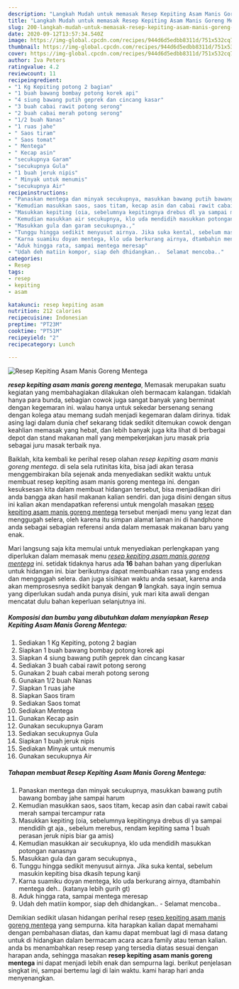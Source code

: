 ```yaml
---
description: "Langkah Mudah untuk memasak Resep Kepiting Asam Manis Goreng Mentega Lezat"
title: "Langkah Mudah untuk memasak Resep Kepiting Asam Manis Goreng Mentega Lezat"
slug: 200-langkah-mudah-untuk-memasak-resep-kepiting-asam-manis-goreng-mentega-lezat
date: 2020-09-12T13:57:34.540Z
image: https://img-global.cpcdn.com/recipes/944d6d5edbb8311d/751x532cq70/resep-kepiting-asam-manis-goreng-mentega-foto-resep-utama.jpg
thumbnail: https://img-global.cpcdn.com/recipes/944d6d5edbb8311d/751x532cq70/resep-kepiting-asam-manis-goreng-mentega-foto-resep-utama.jpg
cover: https://img-global.cpcdn.com/recipes/944d6d5edbb8311d/751x532cq70/resep-kepiting-asam-manis-goreng-mentega-foto-resep-utama.jpg
author: Iva Peters
ratingvalue: 4.2
reviewcount: 11
recipeingredient:
- "1 Kg Kepiting potong 2 bagian"
- "1 buah bawang bombay potong korek api"
- "4 siung bawang putih geprek dan cincang kasar"
- "3 buah cabai rawit potong serong"
- "2 buah cabai merah potong serong"
- "1/2 buah Nanas"
- "1 ruas jahe"
- " Saos tiram"
- " Saos tomat"
- " Mentega"
- " Kecap asin"
- "secukupnya Garam"
- "secukupnya Gula"
- "1 buah jeruk nipis"
- " Minyak untuk menumis"
- "secukupnya Air"
recipeinstructions:
- "Panaskan mentega dan minyak secukupnya, masukkan bawang putih bawang bombay jahe sampai harum"
- "Kemudian masukkan saos, saos titam, kecap asin dan cabai rawit cabai merah sampai tercampur rata"
- "Masukkan kepiting (oia, sebelumnya kepitingnya drebus dl ya sampai mendidih gt aja., sebelum merebus, rendam kepiting sama 1 buah perasan jeruk nipis biar ga amis)"
- "Kemudian masukkan air secukupnya, klo uda mendidih masukkan potongan nanasnya"
- "Masukkan gula dan garam secukupnya.,"
- "Tunggu hingga sedikit menyusut airnya. Jika suka kental, sebelum masukin kepiting bisa dkasih tepung kanji"
- "Karna suamiku doyan mentega, klo uda berkurang airnya, dtambahin mentega deh.. (katanya lebih gurih gt)"
- "Aduk hingga rata, sampai mentega meresap"
- "Udah deh matiin kompor, siap deh dhidangkan..  Selamat mencoba.."
categories:
- Resep
tags:
- resep
- kepiting
- asam

katakunci: resep kepiting asam 
nutrition: 212 calories
recipecuisine: Indonesian
preptime: "PT23M"
cooktime: "PT51M"
recipeyield: "2"
recipecategory: Lunch

---
```



![Resep Kepiting Asam Manis Goreng Mentega](https://img-global.cpcdn.com/recipes/944d6d5edbb8311d/751x532cq70/resep-kepiting-asam-manis-goreng-mentega-foto-resep-utama.jpg)

<b><i>resep kepiting asam manis goreng mentega</i></b>, Memasak merupakan suatu kegiatan yang membahagiakan dilakukan oleh bermacam kalangan. tidaklah hanya para bunda, sebagian cowok juga sangat banyak yang berminat dengan kegemaran ini. walau hanya untuk sekedar bersenang senang dengan kolega atau memang sudah menjadi kegemaran dalam dirinya. tidak asing lagi dalam dunia chef sekarang tidak sedikit ditemukan cowok dengan keahlian memasak yang hebat, dan lebih banyak juga kita lihat di berbagai depot dan stand makanan mall yang mempekerjakan juru masak pria sebagai juru masak terbaik nya.

Baiklah, kita kembali ke perihal resep olahan <i>resep kepiting asam manis goreng mentega</i>. di sela sela rutinitas kita, bisa jadi akan terasa menggembirakan bila sejenak anda menyediakan sedikit waktu untuk membuat resep kepiting asam manis goreng mentega ini. dengan kesuksesan kita dalam membuat hidangan tersebut, bisa menjadikan diri anda bangga akan hasil makanan kalian sendiri. dan juga disini dengan situs ini kalian akan mendapatkan referensi untuk mengolah masakan <u>resep kepiting asam manis goreng mentega</u> tersebut menjadi menu yang lezat dan menggugah selera, oleh karena itu simpan alamat laman ini di handphone anda sebagai sebagian referensi anda dalam memasak makanan baru yang enak.




Mari langsung saja kita memulai untuk menyediakan perlengkapan yang diperlukan dalam memasak menu <u><i>resep kepiting asam manis goreng mentega</i></u> ini. setidak tidaknya harus ada <b>16</b> bahan bahan yang diperlukan untuk hidangan ini. biar berikutnya dapat membuahkan rasa yang endess dan menggugah selera. dan juga sisihkan waktu anda sesaat, karena anda akan memprosesnya sedikit banyak dengan <b>9</b> langkah. saya ingin semua yang diperlukan sudah anda punya disini, yuk mari kita awali dengan mencatat dulu bahan keperluan selanjutnya ini.

<!--inarticleads1-->

##### Komposisi dan bumbu yang dibutuhkan dalam menyiapkan Resep Kepiting Asam Manis Goreng Mentega:

1. Sediakan 1 Kg Kepiting, potong 2 bagian
1. Siapkan 1 buah bawang bombay potong korek api
1. Siapkan 4 siung bawang putih geprek dan cincang kasar
1. Sediakan 3 buah cabai rawit potong serong
1. Gunakan 2 buah cabai merah potong serong
1. Gunakan 1/2 buah Nanas
1. Siapkan 1 ruas jahe
1. Siapkan  Saos tiram
1. Sediakan  Saos tomat
1. Sediakan  Mentega
1. Gunakan  Kecap asin
1. Gunakan secukupnya Garam
1. Sediakan secukupnya Gula
1. Siapkan 1 buah jeruk nipis
1. Sediakan  Minyak untuk menumis
1. Gunakan secukupnya Air




<!--inarticleads2-->

##### Tahapan membuat Resep Kepiting Asam Manis Goreng Mentega:

1. Panaskan mentega dan minyak secukupnya, masukkan bawang putih bawang bombay jahe sampai harum
1. Kemudian masukkan saos, saos titam, kecap asin dan cabai rawit cabai merah sampai tercampur rata
1. Masukkan kepiting (oia, sebelumnya kepitingnya drebus dl ya sampai mendidih gt aja., sebelum merebus, rendam kepiting sama 1 buah perasan jeruk nipis biar ga amis)
1. Kemudian masukkan air secukupnya, klo uda mendidih masukkan potongan nanasnya
1. Masukkan gula dan garam secukupnya.,
1. Tunggu hingga sedikit menyusut airnya. Jika suka kental, sebelum masukin kepiting bisa dkasih tepung kanji
1. Karna suamiku doyan mentega, klo uda berkurang airnya, dtambahin mentega deh.. (katanya lebih gurih gt)
1. Aduk hingga rata, sampai mentega meresap
1. Udah deh matiin kompor, siap deh dhidangkan..  - Selamat mencoba..




Demikian sedikit ulasan hidangan perihal resep <u>resep kepiting asam manis goreng mentega</u> yang sempurna. kita harapkan kalian dapat memahami dengan pembahasan diatas, dan kamu dapat membuat lagi di masa datang untuk di hidangkan dalam bermacam acara acara family atau teman kalian. anda bs menambahkan resep resep yang tersedia diatas sesuai dengan harapan anda, sehingga masakan <b>resep kepiting asam manis goreng mentega</b> ini dapat menjadi lebih enak dan sempurna lagi. berikut penjelasan singkat ini, sampai bertemu lagi di lain waktu. kami harap hari anda menyenangkan.
